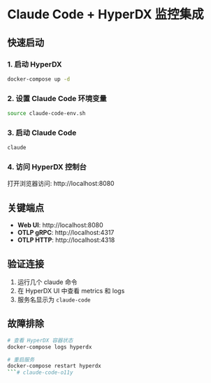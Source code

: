 # Claude Code + HyperDX 监控集成

## 快速启动

### 1. 启动 HyperDX
```bash
docker-compose up -d
```

### 2. 设置 Claude Code 环境变量
```bash
source claude-code-env.sh
```

### 3. 启动 Claude Code
```bash
claude
```

### 4. 访问 HyperDX 控制台
打开浏览器访问: http://localhost:8080

## 关键端点
- **Web UI**: http://localhost:8080
- **OTLP gRPC**: http://localhost:4317  
- **OTLP HTTP**: http://localhost:4318

## 验证连接
1. 运行几个 claude 命令
2. 在 HyperDX UI 中查看 metrics 和 logs
3. 服务名显示为 `claude-code`

## 故障排除
```bash
# 查看 HyperDX 容器状态
docker-compose logs hyperdx

# 重启服务
docker-compose restart hyperdx
```# claude-code-o11y
